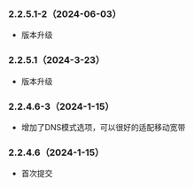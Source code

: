 ### 2.2.5.1-2（2024-06-03）

- 版本升级

### 2.2.5.1（2024-3-23）

- 版本升级

### 2.2.4.6-3（2024-1-15）

- 增加了DNS模式选项，可以很好的适配移动宽带

### 2.2.4.6（2024-1-15）

- 首次提交
